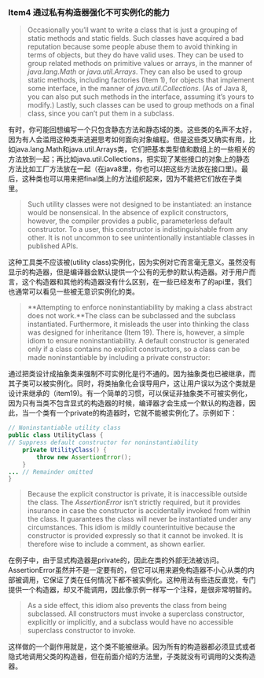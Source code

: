 ### Item4 通过私有构造器强化不可实例化的能力



> Occasionally you’ll want to write a class that is just a grouping of static methods and static fields. Such classes have acquired a bad reputation because some people abuse them to avoid thinking in terms of objects, but they do have valid uses. They can be used to group related methods on primitive values or arrays, in the manner of *java.lang.Math* or *java.util.Arrays*. They can also be used to group static methods, including factories (Item 1), for objects that implement some interface, in the manner of *java.util.Collections*. (As of Java 8, you can also put such methods in the interface, assuming it’s yours to modify.) Lastly, such classes can be used to group methods on a final class, since you can’t put them in a subclass.

有时，你可能回想编写一个只包含静态方法和静态域的类。这些类的名声不太好，因为有人会滥用这种类来逃避思考如何面向对象编程。但是这些类又确实有用，比如java.lang.Math和java.util.Arrays类，它们把基本类型值和数组上的一些相关的方法放到一起；再比如java.util.Collections，把实现了某些接口的对象上的静态方法比如工厂方法放在一起（在java8里，你也可以把这些方法放在接口里)。最后，这种类也可以用来把final类上的方法组织起来，因为不能把它们放在子类里。

> Such utility classes were not designed to be instantiated: an instance would be nonsensical. In the absence of explicit constructors, however, the compiler provides a public, parameterless default constructor. To a user, this constructor is indistinguishable from any other. It is not uncommon to see unintentionally instantiable classes in published APIs.

这种工具类不应该被(utility class)实例化，因为实例对它而言毫无意义。虽然没有显示的构造器，但是编译器会默认提供一个公有的无参的默认构造器。对于用户而言，这个构造器和其他的构造器没有什么区别，在一些已经发布了的api里，我们也通常可以看见一些被无意识实例化的类。

> **Attempting to enforce noninstantiability by making a class abstract does not work.**The class can be subclassed and the subclass instantiated. Furthermore, it misleads the user into thinking the class was designed for inheritance (Item 19). There is, however, a simple idiom to ensure noninstantiability. A default constructor is generated only if a class contains no explicit constructors, so a class can be made noninstantiable by including a private constructor:

通过把类设计成抽象类来强制不可实例化是行不通的。因为抽象类也已被继承，而其子类可以被实例化。同时，将类抽象化会误导用户，这让用户误以为这个类就是设计来继承的（item19)。有一个简单的习惯，可以保证非抽象类不可被实例化，因为只有当类不包含显式的构造器的时候，编译器才会生成一个默认的构造器，因此，当一个类有一个private的构造器时，它就不能被实例化了。示例如下：

```java
// Noninstantiable utility class
public class UtilityClass {
// Suppress default constructor for noninstantiability
    private UtilityClass() {
        throw new AssertionError();
    }
... // Remainder omitted 
}
```

> Because the explicit constructor is private, it is inaccessible outside the class. The *AssertionError* isn’t strictly required, but it provides insurance in case the constructor is accidentally invoked from within the class. It guarantees the class will never be instantiated under any circumstances. This idiom is mildly counterintuitive because the constructor is provided expressly so that it cannot be invoked. It is therefore wise to include a comment, as shown earlier.

在例子中，由于显式构造器是private的，因此在类的外部无法被访问。AssertionError虽然并不是一定要有的，但它可以用来避免构造器不小心从类的内部被调用，它保证了类在任何情况下都不被实例化。这种用法有些违反直觉，专门提供一个构造器，却又不能调用，因此像示例一样写一个注释，是很非常明智的。

> As a side effect, this idiom also prevents the class from being subclassed. All constructors must invoke a superclass constructor, explicitly or implicitly, and a subclass would have no accessible superclass constructor to invoke.

这样做的一个副作用就是，这个类不能被继承。因为所有的构造器都必须显式或者隐式地调用父类的构造器，但在前面介绍的方法里，子类就没有可调用的父类构造器。